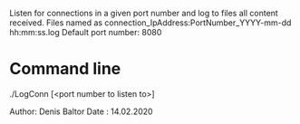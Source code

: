
Listen for connections in a given port number and log to files all content received.
Files named as connection_IpAddress:PortNumber_YYYY-mm-dd hh:mm:ss.log
Default port number: 8080

Command line
============
./LogConn [&lt;port number to listen to&gt;]

Author: Denis Baltor
Date : 14.02.2020
